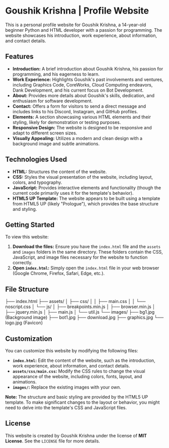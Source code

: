 # Goushik Krishna | Profile Website

This is a personal profile website for Goushik Krishna, a 14-year-old beginner Python and HTML developer with a passion for programming. The website showcases his introduction, work experience, about information, and contact details.

## Features

* **Introduction:** A brief introduction about Goushik Krishna, his passion for programming, and his eagerness to learn.
* **Work Experience:** Highlights Goushik's past involvements and ventures, including Graphics Code, CoreWorks, Cloud Computing endeavors, Dank Development, and his current focus on Bot Development.
* **About:** Provides more details about Goushik's skills, dedication, and enthusiasm for software development.
* **Contact:** Offers a form for visitors to send a direct message and includes links to his Discord, Instagram, and GitHub profiles.
* **Elements:** A section showcasing various HTML elements and their styling, likely for demonstration or testing purposes.
* **Responsive Design:** The website is designed to be responsive and adapt to different screen sizes.
* **Visually Appealing:** Utilizes a modern and clean design with a background image and subtle animations.

## Technologies Used

* **HTML:** Structures the content of the website.
* **CSS:** Styles the visual presentation of the website, including layout, colors, and typography.
* **JavaScript:** Provides interactive elements and functionality (though the current code primarily uses it for the template's behavior).
* **HTML5 UP Template:** The website appears to be built using a template from HTML5 UP (likely "Prologue"), which provides the base structure and styling.

## Getting Started

To view this website:

1.  **Download the files:** Ensure you have the `index.html` file and the `assets` and `images` folders in the same directory. These folders contain the CSS, JavaScript, and image files necessary for the website to function correctly.
2.  **Open `index.html`:** Simply open the `index.html` file in your web browser (Google Chrome, Firefox, Safari, Edge, etc.).

## File Structure
├── index.html
├── assets/
│   ├── css/
│   │   ├── main.css
│   │   └── noscript.css
│   └── js/
│       ├── breakpoints.min.js
│       ├── browser.min.js
│       ├── jquery.min.js
│       ├── main.js
│       └── util.js
└── images/
├── bg1.jpg         (Background image)
├── bot1.jpg
├── download.jpg
├── graphics.jpg
└── logo.jpg        (Favicon)


## Customization

You can customize this website by modifying the following files:

* **`index.html`:** Edit the content of the website, such as the introduction, work experience, about information, and contact details.
* **`assets/css/main.css`:** Modify the CSS rules to change the visual appearance of the website, including colors, fonts, layout, and animations.
* **`images/`:** Replace the existing images with your own.

**Note:** The structure and basic styling are provided by the HTML5 UP template. To make significant changes to the layout or behavior, you might need to delve into the template's CSS and JavaScript files.

## License

This website is created by Goushik Krishna under the license of **MIT License**. See the `LICENSE` file for more details.
